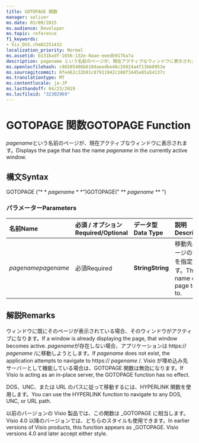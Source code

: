```yaml
---
title: GOTOPAGE 関数
manager: soliver
ms.date: 03/09/2015
ms.audience: Developer
ms.topic: reference
f1_keywords:
- Vis_DSS.chm82251432
localization_priority: Normal
ms.assetid: b131badf-1656-132e-0aae-eeedb917ba7a
description: pagename という名前のページが、現在アクティブなウィンドウに表示されます。
ms.openlocfilehash: c96585406b6104aeedbe46c35024a4f13bb0953e
ms.sourcegitcommit: 8fe462c32b91c87911942c188f3445e85a54137c
ms.translationtype: MT
ms.contentlocale: ja-JP
ms.lasthandoff: 04/23/2019
ms.locfileid: "32302969"
---
```

# <a name="gotopage-function"></a><span data-ttu-id="caee9-103">GOTOPAGE 関数</span><span class="sxs-lookup"><span data-stu-id="caee9-103">GOTOPAGE Function</span></span>

<span data-ttu-id="caee9-104">*pagename*という名前のページが、現在アクティブなウィンドウに表示されます。</span><span class="sxs-lookup"><span data-stu-id="caee9-104">Displays the page that has the name  *pagename*  in the currently active window.</span></span> 
  
## <a name="syntax"></a><span data-ttu-id="caee9-105">構文</span><span class="sxs-lookup"><span data-stu-id="caee9-105">Syntax</span></span>

<span data-ttu-id="caee9-106">GOTOPAGE ("\* \* *pagename* \* \*")</span><span class="sxs-lookup"><span data-stu-id="caee9-106">GOTOPAGE(" \*\* *pagename* \*\* ")</span></span> 
  
### <a name="parameters"></a><span data-ttu-id="caee9-107">パラメーター</span><span class="sxs-lookup"><span data-stu-id="caee9-107">Parameters</span></span>

|<span data-ttu-id="caee9-108">**名前**</span><span class="sxs-lookup"><span data-stu-id="caee9-108">**Name**</span></span>|<span data-ttu-id="caee9-109">**必須 / オプション**</span><span class="sxs-lookup"><span data-stu-id="caee9-109">**Required/Optional**</span></span>|<span data-ttu-id="caee9-110">**データ型**</span><span class="sxs-lookup"><span data-stu-id="caee9-110">**Data Type**</span></span>|<span data-ttu-id="caee9-111">**説明**</span><span class="sxs-lookup"><span data-stu-id="caee9-111">**Description**</span></span>|
|:-----|:-----|:-----|:-----|
| <span data-ttu-id="caee9-112">_pagename_</span><span class="sxs-lookup"><span data-stu-id="caee9-112">_pagename_</span></span> <br/> |<span data-ttu-id="caee9-113">必須</span><span class="sxs-lookup"><span data-stu-id="caee9-113">Required</span></span>  <br/> |<span data-ttu-id="caee9-114">**String**</span><span class="sxs-lookup"><span data-stu-id="caee9-114">**String**</span></span> <br/> |<span data-ttu-id="caee9-115">移動先のページの名前を指定します。</span><span class="sxs-lookup"><span data-stu-id="caee9-115">The name of the page to go to.</span></span>  <br/> |
   
## <a name="remarks"></a><span data-ttu-id="caee9-116">解説</span><span class="sxs-lookup"><span data-stu-id="caee9-116">Remarks</span></span>

<span data-ttu-id="caee9-117">ウィンドウに既にそのページが表示されている場合、そのウィンドウがアクティブになります。</span><span class="sxs-lookup"><span data-stu-id="caee9-117">If a window is already displaying the page, that window becomes active.</span></span> <span data-ttu-id="caee9-118">*pagename*が存在しない場合、アプリケーションは https:// *pagename* /に移動しようとします。</span><span class="sxs-lookup"><span data-stu-id="caee9-118">If  *pagename*  does not exist, the application attempts to navigate to https://  *pagename*  /.</span></span> <span data-ttu-id="caee9-119">Visio が埋め込み先サーバーとして機能している場合は、GOTOPAGE 関数は無効になります。</span><span class="sxs-lookup"><span data-stu-id="caee9-119">If Visio is acting as an in-place server, the GOTOPAGE function has no effect.</span></span> 
  
<span data-ttu-id="caee9-120">DOS、UNC、または URL のパスに従って移動するには、HYPERLINK 関数を使用します。</span><span class="sxs-lookup"><span data-stu-id="caee9-120">You can use the HYPERLINK function to navigate to any DOS, UNC, or URL path.</span></span> 
  
<span data-ttu-id="caee9-p102">以前のバージョンの Visio 製品では、この関数は _GOTOPAGE に相当します。Visio 4.0 以降のバージョンでは、どちらのスタイルも使用できます。</span><span class="sxs-lookup"><span data-stu-id="caee9-p102">In earlier versions of Visio products, this function appears as _GOTOPAGE. Visio versions 4.0 and later accept either style.</span></span> 
  

